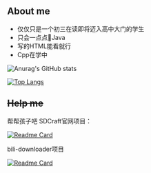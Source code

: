 ## About me<br>
- 仅仅只是一个初三在读即将迈入高中大门的学生
- 只会一点点🤏Java
- 写的HTML能看就行
- Cpp在学中

![Anurag's GitHub stats](https://github-readme-stats.vercel.app/api?username=heartalborada-del&show_icons=true&theme=radical)

[![Top Langs](https://github-readme-stats.vercel.app/api/top-langs/?username=heartalborada-del&layout=compact)](https://github.com/anuraghazra/github-readme-stats)
## ~~Help me~~
帮帮孩子吧
SDCraft官网项目：

[![Readme Card](https://github-readme-stats.vercel.app/api/pin/?username=heartalborada-del&repo=sdcraft_web)](https://github.com/heartalborada-del/sdcraft_web)

bili-downloader项目

[![Readme Card](https://github-readme-stats.vercel.app/api/pin/?username=heartalborada-del&repo=Bili-Downloader-Reloaded)](https://github.com/heartalborada-del/Bili-Downloader-Reloaded)

<!--
**heartalborada-del/heartalborada-del** is a ✨ _special_ ✨ repository because its `README.md` (this file) appears on your GitHub profile.

Here are some ideas to get you started:

- 🔭 I’m currently working on ...
- 🌱 I’m currently learning ...
- 👯 I’m looking to collaborate on ...
- 🤔 I’m looking for help with ...
- 💬 Ask me about ...
- 📫 How to reach me: ...
- 😄 Pronouns: ...
- ⚡ Fun fact: ...
-->
